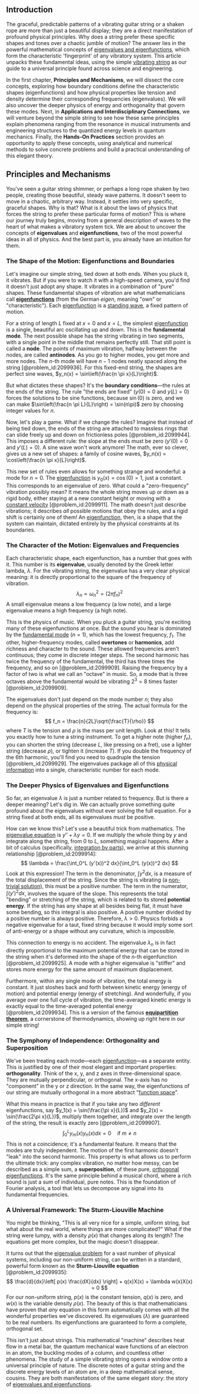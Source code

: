 ## Introduction
The graceful, predictable patterns of a vibrating guitar string or a shaken rope are more than just a beautiful display; they are a direct manifestation of profound physical principles. Why does a string prefer these specific shapes and tones over a chaotic jumble of motion? The answer lies in the powerful mathematical concepts of [eigenvalues and eigenfunctions](@article_id:167203), which form the characteristic 'fingerprint' of any vibratory system. This article unpacks these fundamental ideas, using the simple [vibrating string](@article_id:137962) as our guide to a universal principle found across science and engineering.

In the first chapter, **Principles and Mechanisms**, we will dissect the core concepts, exploring how boundary conditions define the characteristic shapes (eigenfunctions) and how physical properties like tension and density determine their corresponding frequencies (eigenvalues). We will also uncover the deeper physics of energy and orthogonality that govern these modes. Next, in **Applications and Interdisciplinary Connections**, we will venture beyond the simple string to see how these same principles explain phenomena ranging from the resonance in musical instruments and engineering structures to the quantized energy levels in quantum mechanics. Finally, the **Hands-On Practices** section provides an opportunity to apply these concepts, using analytical and numerical methods to solve concrete problems and build a practical understanding of this elegant theory.

## Principles and Mechanisms

You've seen a guitar string shimmer, or perhaps a long rope shaken by two people, creating those beautiful, steady wave patterns. It doesn't seem to move in a chaotic, arbitrary way. Instead, it settles into very specific, graceful shapes. Why is that? What is it about the laws of physics that forces the string to prefer these particular forms of motion? This is where our journey truly begins, moving from a general description of waves to the heart of what makes a vibratory system tick. We are about to uncover the concepts of **eigenvalues** and **eigenfunctions**, two of the most powerful ideas in all of physics. And the best part is, you already have an intuition for them.

### The Shape of the Motion: Eigenfunctions and Boundaries

Let's imagine our simple string, tied down at both ends. When you pluck it, it vibrates. But if you were to watch it with a high-speed camera, you'd find it doesn't just adopt any shape. It vibrates in a combination of "pure" shapes. These fundamental shapes of vibration are what mathematicians call **[eigenfunctions](@article_id:154211)** (from the German *eigen*, meaning "own" or "characteristic"). Each [eigenfunction](@article_id:148536) is a [standing wave](@article_id:260715), a fixed pattern of motion.

For a string of length $L$ fixed at $x=0$ and $x=L$, the simplest [eigenfunction](@article_id:148536) is a single, beautiful arc oscillating up and down. This is the **fundamental mode**. The next possible shape has the string vibrating in two segments, with a single point in the middle that remains perfectly still. That still point is called a **node**. The points of maximum vibration, halfway between the nodes, are called **antinodes**. As you go to higher modes, you get more and more nodes. The $n$-th mode will have $n-1$ nodes neatly spaced along the string [@problem_id:2099936]. For this fixed-end string, the shapes are perfect sine waves, $y_n(x) = \sin\left(\frac{n \pi x}{L}\right)$.

But what dictates these shapes? It's the **boundary conditions**—the rules at the ends of the string. The rule "the ends are fixed" ($y(0)=0$ and $y(L)=0$) forces the solutions to be sine functions, because $\sin(0)$ is zero, and we can make $\sin\left(\frac{n \pi L}{L}\right) = \sin(n\pi)$ zero by choosing integer values for $n$.

Now, let's play a game. What if we change the rules? Imagine that instead of being tied down, the ends of the string are attached to massless rings that can slide freely up and down on frictionless poles [@problem_id:2099944]. This imposes a different rule: the slope at the ends must be zero ($y'(0)=0$ and $y'(L)=0$). A sine wave won't work anymore! The math, ever so clever, gives us a new set of shapes: a family of cosine waves, $y_n(x) = \cos\left(\frac{n \pi x}{L}\right)$.

This new set of rules even allows for something strange and wonderful: a mode for $n=0$. The [eigenfunction](@article_id:148536) is $y_0(x) = \cos(0) = 1$, just a constant. This corresponds to an eigenvalue of zero. What could a "zero-frequency" vibration possibly mean? It means the whole string moves up or down as a rigid body, either staying at a new constant height or moving with a [constant velocity](@article_id:170188) [@problem_id:2099911]. The math doesn't just describe vibrations; it describes *all* possible motions that obey the rules, and a rigid shift is certainly one of them! An [eigenfunction](@article_id:148536), then, is a shape that the system can maintain, dictated entirely by the physical constraints at its boundaries.

### The Character of the Motion: Eigenvalues and Frequencies

Each characteristic shape, each eigenfunction, has a number that goes with it. This number is its **eigenvalue**, usually denoted by the Greek letter lambda, $\lambda$. For the vibrating string, the eigenvalue has a very clear physical meaning: it is directly proportional to the square of the frequency of vibration.
$$
\lambda_n \propto \omega_n^2 = (2\pi f_n)^2
$$
A small eigenvalue means a low frequency (a low note), and a large eigenvalue means a high frequency (a high note).

This is the physics of music. When you pluck a guitar string, you're exciting many of these eigenfunctions at once. But the sound you hear is dominated by the [fundamental mode](@article_id:164707) ($n=1$), which has the lowest frequency, $f_1$. The other, higher-frequency modes, called **overtones** or **harmonics**, add richness and character to the sound. These allowed frequencies aren't continuous; they come in discrete integer steps. The second harmonic has twice the frequency of the fundamental, the third has three times the frequency, and so on [@problem_id:2099909]. Raising the frequency by a factor of two is what we call an "octave" in music. So, a mode that is three octaves above the fundamental would be vibrating $2^3 = 8$ times faster [@problem_id:2099909].

The eigenvalues don't just depend on the mode number $n$; they also depend on the physical properties of the string. The actual formula for the frequency is:
$$
f_n = \frac{n}{2L}\sqrt{\frac{T}{\rho}}
$$
where $T$ is the tension and $\rho$ is the mass per unit length. Look at this! It tells you exactly how to tune a string instrument. To get a higher note (higher $f_n$), you can shorten the string (decrease $L$, like pressing on a fret), use a lighter string (decrease $\rho$), or tighten it (increase $T$). If you double the frequency of the 6th harmonic, you'll find you need to quadruple the tension [@problem_id:2099929]. The eigenvalues package all of this [physical information](@article_id:152062) into a single, characteristic number for each mode.

### The Deeper Physics of Eigenvalues and Eigenfunctions

So far, an eigenvalue $\lambda$ is just a number related to frequency. But is there a deeper meaning? Let's dig in. We can actually prove something quite profound about the eigenvalues without ever solving the full equation. For a string fixed at both ends, all its eigenvalues *must* be positive.

How can we know this? Let's use a beautiful trick from mathematics. The [eigenvalue equation](@article_id:272427) is $y'' + \lambda y = 0$. If we multiply the whole thing by $y$ and integrate along the string, from $0$ to $L$, something magical happens. After a bit of calculus (specifically, [integration by parts](@article_id:135856)), we arrive at this stunning relationship [@problem_id:2099914]:
$$
\lambda = \frac{\int_0^L (y'(x))^2 dx}{\int_0^L (y(x))^2 dx}
$$
Look at this expression! The term in the denominator, $\int y^2 dx$, is a measure of the total displacement of the string. Since the string is vibrating (a [non-trivial solution](@article_id:149076)), this must be a positive number. The term in the numerator, $\int (y')^2 dx$, involves the square of the slope. This represents the total "bending" or stretching of the string, which is related to its stored **potential energy**. If the string has any shape at all besides being flat, it must have some bending, so this integral is also positive. A positive number divided by a positive number is always positive. Therefore, $\lambda > 0$. Physics forbids a negative eigenvalue for a taut, fixed string because it would imply some sort of anti-energy or a shape without any curvature, which is impossible.

This connection to energy is no accident. The eigenvalue $\lambda_n$ is in fact directly proportional to the maximum potential energy that can be stored in the string when it's deformed into the shape of the $n$-th eigenfunction [@problem_id:2099925]. A mode with a higher eigenvalue is "stiffer" and stores more energy for the same amount of maximum displacement.

Furthermore, within any single mode of vibration, the total energy is constant. It just sloshes back and forth between kinetic energy (energy of motion) and potential energy (energy of stretching). And wonderfully, if you average over one full cycle of vibration, the time-averaged kinetic energy is exactly equal to the time-averaged potential energy [@problem_id:2099934]. This is a version of the famous **[equipartition theorem](@article_id:136478)**, a cornerstone of thermodynamics, showing up right here in our simple string!

### The Symphony of Independence: Orthogonality and Superposition

We've been treating each mode—each [eigenfunction](@article_id:148536)—as a separate entity. This is justified by one of their most elegant and important properties: **orthogonality**. Think of the x, y, and z axes in three-dimensional space. They are mutually perpendicular, or orthogonal. The x-axis has no "component" in the y or z direction. In the same way, the eigenfunctions of our string are mutually orthogonal in a more abstract "[function space](@article_id:136396)".

What this means in practice is that if you take any two *different* eigenfunctions, say $y_1(x) = \sin(\frac{\pi x}{L})$ and $y_2(x) = \sin(\frac{2\pi x}{L})$, multiply them together, and integrate over the length of the string, the result is exactly zero [@problem_id:2099907].
$$
\int_0^L y_m(x) y_n(x) dx = 0 \quad \text{if } m \neq n
$$
This is not a coincidence; it's a fundamental feature. It means that the modes are truly independent. The motion of the first harmonic doesn't "leak" into the second harmonic. This property is what allows us to perform the ultimate trick: any complex vibration, no matter how messy, can be described as a simple sum, a **superposition**, of these pure, [orthogonal eigenfunctions](@article_id:166986). It's the same principle behind a musical chord, where a rich sound is just a sum of individual, pure notes. This is the foundation of Fourier analysis, a tool that lets us decompose any signal into its fundamental frequencies.

### A Universal Framework: The Sturm-Liouville Machine

You might be thinking, "This is all very nice for a simple, uniform string, but what about the real world, where things are more complicated?" What if the string were lumpy, with a density $\rho(x)$ that changes along its length? The equations get more complex, but the magic doesn't disappear.

It turns out that the [eigenvalue problem](@article_id:143404) for a vast number of physical systems, including our non-uniform string, can be written in a standard, powerful form known as the **Sturm-Liouville equation** [@problem_id:2099935]:
$$
\frac{d}{dx}\left[ p(x) \frac{dX}{dx} \right] + q(x)X(x) + \lambda w(x)X(x) = 0
$$
For our non-uniform string, $p(x)$ is the constant tension, $q(x)$ is zero, and $w(x)$ is the variable density $\rho(x)$. The beauty of this is that mathematicians have proven that *any* equation in this form automatically comes with all the wonderful properties we've discovered. Its eigenvalues ($\lambda$) are guaranteed to be real numbers. Its eigenfunctions are guaranteed to form a complete, orthogonal set.

This isn't just about strings. This mathematical "machine" describes heat flow in a metal bar, the quantum mechanical wave functions of an electron in an atom, the buckling modes of a column, and countless other phenomena. The study of a simple vibrating string opens a window onto a universal principle of nature. The discrete notes of a guitar string and the discrete energy levels of an atom are, in a deep mathematical sense, cousins. They are both manifestations of the same elegant story: the story of [eigenvalues and eigenfunctions](@article_id:167203).